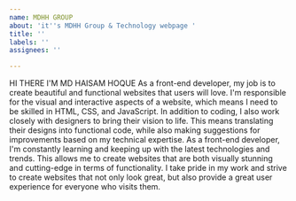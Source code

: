 ```yaml
---
name: MDHH GROUP
about: 'it''s MDHH Group & Technology webpage '
title: ''
labels: ''
assignees: ''

---
```


HI THERE I'M
MD HAISAM HOQUE
As a front-end developer, my job is to create beautiful and functional websites that users will love. I'm responsible for the visual and interactive aspects of a website, which means I need to be skilled in HTML, CSS, and JavaScript.
In addition to coding, I also work closely with designers to bring their vision to life. This means translating their designs into functional code, while also making suggestions for improvements based on my technical expertise.
As a front-end developer, I'm constantly learning and keeping up with the latest technologies and trends. This allows me to create websites that are both visually stunning and cutting-edge in terms of functionality. I take pride in my work and strive to create websites that not only look great, but also provide a great user experience for everyone who visits them.
